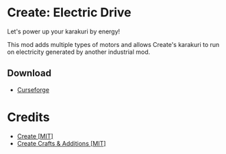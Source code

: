# Create: Electric Drive

Let's power up your karakuri by energy!

This mod adds multiple types of motors and allows Create's karakuri to run on electricity generated by another industrial mod.

## Download

- [Curseforge](https://www.curseforge.com/minecraft/mc-mods/create-electric-drive)

# Credits

- [Create [MIT]](https://github.com/Creators-of-Create/Create/tree/mc1.21.1/dev)
- [Create Crafts & Additions [MIT]](https://github.com/mrh0/createaddition/tree/1.21.1)
